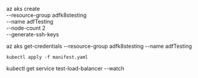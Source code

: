 az aks create \
    --resource-group adfk8stesting \
    --name adfTesting \
    --node-count 2 \
    --generate-ssh-keys


az aks get-credentials --resource-group adfk8stesting --name adfTesting

    kubectl apply -f manifest.yaml

kubectl get service test-load-balancer --watch